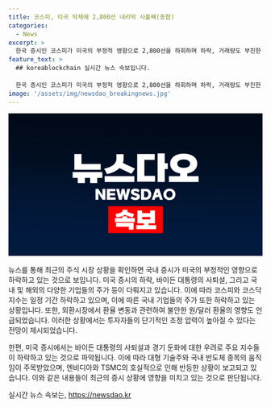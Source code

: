 ```yaml
---
title: 코스피, 미국 악재에 2,800선 내리막 사흘째(종합)
categories:
  - News
excerpt: >
  한국 증시인 코스피가 미국의 부정적 영향으로 2,800선을 하회하며 하락, 거래량도 부진한 가운데 외국인과 기관이 대량 순매도를 하고 있습니다. 삼성전자와 SK하이닉스도 하락세를 보이며, 원전 및 방산주도 내림세입니다. 외환시장에서는 원화 가치가 상승하고 전반적으로 기술주가 하락하던 가운데, 엔비디아와 TSMC는 상승세를 보였습니다. 코스닥지수도 내리는 모습을 보이고, 개인 투자자의 순매수가 이어지고 있습니다.
feature_text: >
  ## koreablockchain 실시간 뉴스 속보입니다.

  한국 증시인 코스피가 미국의 부정적 영향으로 2,800선을 하회하며 하락, 거래량도 부진한 가운데 외국인과 기관이 대량 순매도를 하고 있습니다. 삼성전자와 SK하이닉스도 하락세를 보이며, 원전 및 방산주도 내림세입니다. 외환시장에서는 원화 가치가 상승하고 전반적으로 기술주가 하락하던 가운데, 엔비디아와 TSMC는 상승세를 보였습니다. 코스닥지수도 내리는 모습을 보이고, 개인 투자자의 순매수가 이어지고 있습니다.
image: '/assets/img/newsdao_breakingnews.jpg'
---
```


<p><img src="/assets/img/newsdao_breakingnews.jpg" alt="koreablockchain 속보" /></p>

<p>뉴스를 통해 최근의 주식 시장 상황을 확인하면 국내 증시가 미국의 부정적인 영향으로 하락하고 있는 것으로 보입니다. 미국 증시의 하락, 바이든 대통령의 사퇴설, 그리고 국내 및 해외의 다양한 기업들의 주가 등이 다뤄지고 있습니다. 이에 따라 코스피와 코스닥 지수는 일정 기간 하락하고 있으며, 이에 따른 국내 기업들의 주가 또한 하락하고 있는 상황입니다. 또한, 외환시장에서 환율 변동과 관련하여 불안한 원/달러 환율의 영향도 언급되었습니다. 이러한 상황에서는 투자자들의 단기적인 조정 압력이 높아질 수 있다는 전망이 제시되었습니다.</p>

<p>한편, 미국 증시에서는 바이든 대통령의 사퇴설과 경기 둔화에 대한 우려로 주요 지수들이 하락하고 있는 것으로 파악됩니다. 이에 따라 대형 기술주와 국내 반도체 종목의 움직임이 주목받았으며, 엔비디아와 TSMC의 호실적으로 인해 반등한 상황이 보고되고 있습니다. 이와 같은 내용들이 최근의 증시 상황에 영향을 미치고 있는 것으로 판단됩니다.</p>
실시간 뉴스 속보는, <a href="https://newsdao.kr" rel="dofollow">https://newsdao.kr</a>


